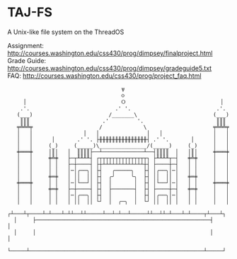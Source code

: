 # TAJ-FS
A Unix-like file system on the ThreadOS

Assignment: http://courses.washington.edu/css430/prog/dimpsey/finalproject.html  
Grade Guide: http://courses.washington.edu/css430/prog/dimpsey/gradeguide5.txt  
FAQ: http://courses.washington.edu/css430/prog/project_faq.html  


                                        ѱ                                       
                                        ѻ                                       
         │                              Ѻ                              │        
        .'.                           .' '.                           .'.       
       (___)                        /_______\                        (___)      
        ║║║                       .'         '.                       ║║║       
       ╤╩╩╩╤                     /             \                     ╤╩╩╩╤      
       │   │                │   │               │   │                │   │      
       │   │      │       .' '. ├╫╫╫╫╫╫╫╫╫╫╫╫╫╫╫┤ .' '.       │      │   │      
       │   │     (_)     (_____)\_______________/(_____)     (_)     │   │      
       ╪═══╪     │║│   │  ║║║║├──┴─────────────┴──┤║║║║  │   │║│     ╪═══╪      
       │   │     ╪╩╪   ├─┬╨╨╨╨┤ ┌┬┬┬┬┬┬┬┬┬┬┬┬┬┬┬┐ ├╨╨╨╨┬─┤   ╪╩╪     │   │      
       │   │     │ │   ├─┼────┤ ├┼┴┴┴┴┴┴┴┴┴┴┴┴┴┼┤ ├────┼─┤   │ │     │   │      
       │   │     │ │   │─│╭──╮│ ├┤   ╭─────╮   ├┤ │╭──╮│─│   │ │     │   │      
       │   │     ╪═╪   │ ││  ││ ├┤  ╭╯     ╰╮  ├┤ ││  ││ │   ╪═╪     │   │      
       ╪═══╪     │ │   │─│└──┘│ ├┤  │       │  ├┤ │└──┘│─│   │ │     ╪═══╪      
       │   │     ╪═╪   ├─┼────┤ ├┤  ├───────┤  ├┤ ├────┼─┤   ╪═╪     │   │      
       │   │     │ │   │─│╭──╮│ ├┤  │       │  ├┤ │╭──╮│─│   │ │     │   │      
       │   │     │ │   │ ││  ││ └┘  │  ╭─╮  │  └┘ ││  ││ │   │ │     │   │      
      ┌┴───┴┬────┴─┴───┴─┴┴──┴┴─────┴──┴─┴──┴─────┴┴──┴┴─┴───┴─┴────┬┴───┴┐     
      │     ├───────────────────────────────────────────────────────┤     │     
      │     │                                                       │     │     
      └─────┴───────────────────────────────────────────────────────┴─────┘     
